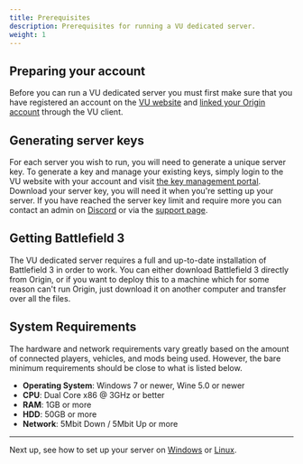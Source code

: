 ```yaml
---
title: Prerequisites
description: Prerequisites for running a VU dedicated server.
weight: 1
---
```


## Preparing your account

Before you can run a VU dedicated server you must first make sure that you have registered an account on the [VU website](https://veniceunleashed.net) and [linked your Origin account](/general/playing/#creating-an-account-and-linking-your-origin-account) through the VU client. 


## Generating server keys 
For each server you wish to run, you will need to generate a unique server key. To generate a key and manage your existing keys, simply login to the VU website with your account and visit [the key management portal](https://veniceunleashed.net). Download your server key, you will need it when you're setting up your server. If you have reached the server key limit and require more you can contact an admin on [Discord](https://discordapp.com/invite/RWU3gb) or via the [support page](https://veniceunleashed.net/support).

## Getting Battlefield 3

The VU dedicated server requires a full and up-to-date installation of Battlefield 3 in order to work. You can either download Battlefield 3 directly from Origin, or if you want to deploy this to a machine which for some reason can't run Origin, just download it on another computer and transfer over all the files.

## System Requirements

The hardware and network requirements vary greatly based on the amount of connected players, vehicles, and mods being used. However, the bare minimum requirements should be close to what is listed below.

- **Operating System**: Windows 7 or newer, Wine 5.0 or newer
- **CPU**: Dual Core x86 @ 3GHz or better
- **RAM**: 1GB or more
- **HDD**: 50GB or more
- **Network**: 5Mbit Down / 5Mbit Up or more

---

Next up, see how to set up your server on [Windows](/hosting/setup-win) or [Linux](/hosting/setup-linux).